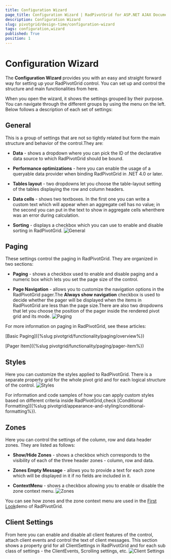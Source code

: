 ```yaml
---
title: Configuration Wizard
page_title: Configuration Wizard | RadPivotGrid for ASP.NET AJAX Documentation
description: Configuration Wizard
slug: pivotgrid/design-time/configuration-wizard
tags: configuration,wizard
published: True
position: 1
---
```


# Configuration Wizard



The **Configuration Wizard** provides you with an easy and straight forward way for setting	up your RadPivotGrid control. You can set up and control the structure and main functionalities from here.

When you open the wizard, it shows the settings grouped by their purpose. You can navigate through the different	groups by using the menu on the left. Below follows a description of each set of settings:

## General

This is a group of settings that are not so tightly related but form the main structure and behavior of the control.They are:

* **Data** - shows a dropdown where you can pick the ID of the declarative data source to which RadPivotGrid should be bound.

* **Performance optimizations** - here you can enable the usage of a queryable data provider when binding RadPivotGrid in .NET 4.0 or later.

* **Tables layout** - two dropdowns let you choose the table-layout setting of the tables displaying the row and column headers.

* **Data cells** - shows two textboxes. In the first one you can write a custom text which will appear when an aggregate cell has no value; in the second you can put in the text to show in aggregate cells whenthere was an error during calculation.

* **Sorting** - displays a checkbox which you can use to enable and disable sorting in RadPivotGrid.
![General](images/pivotgrid-configuration-wizard_1.png)

## Paging

These settings control the paging in RadPivotGrid. They are organized in two sections:

* **Paging** - shows a checkbox used to enable and disable paging and a numeric box which lets you set the page size of the control.

* **Page Navigation** - allows you to customize the navigation options in the RadPivotGrid pager.The **Always show navigation** checkbox is used to decide whether the pager will be displayed when the items in RadPivotGrid are less than the page size.There are also two dropdowns that let you choose the position of the pager inside the rendered pivot grid and its mode.
![Paging](images/pivotgrid-configuration-wizard_2.png)

For more information on paging in RadPivotGrid, see these articles:

[Basic Paging]({%slug pivotgrid/functionality/paging/overview%})

[Pager Item]({%slug pivotgrid/functionality/paging/pager-item%})

## Styles

Here you can customize the styles applied to RadPivotGrid. There is a separate property grid for the whole pivot grid and for each logical structure of the control.
![Styles](images/pivotgrid-configuration-wizard_3.png)

For information and code samples of how you can apply custom styles based on different criteria inside RadPivotGrid,check [Conditional Formatting]({%slug pivotgrid/appearance-and-styling/conditional-formatting%}).

## Zones

Here you can control the settings of the column, row and data header zones. They are listed as follows:

* **Show/Hide Zones** - shows a checkbox which corresponds to the visibility of each of the three header zones - column, row and data.

* **Zones Empty Message** - allows you to provide a text for each zone which will be displayed in it if no fields are included in it.

* **ContextMenu** - shows a checkbox allowing you to enable or disable the zone context menu.
![Zones](images/pivotgrid-configuration-wizard_4.png)

You can see how zones and the zone context menu are used in the [First Look](https://demos.telerik.com/aspnet-ajax/pivotgrid/examples/firstlook/defaultcs.aspx)demo of RadPivotGrid.

## Client Settings

From here you can enable and disable all client features of the control, attach client events and control the text of client messages. This section shows a property grid for all ClientSettings in RadPivotGrid and for each sub class of settings - the ClientEvents, Scrolling settings, etc.
![Client Settings](images/pivotgrid-configuration-wizard_5.png)
